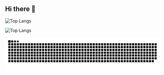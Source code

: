 ## Hi there 👋

![Top Langs](https://github-readme-stats.vercel.app/api/top-langs/?username=H2ll0World&theme=radical)

<!--  ![H2ll0World's GitHub Stats](https://github-readme-stats.vercel.app/api?username=H2ll0World&show_icons=true&theme=radical) | -->
![Top Langs](https://github-readme-stats.vercel.app/api/top-langs/?username=H2ll0World&layout=compact&theme=radical)



<!--   green snake -->
![H2ll0World's github activity graph](https://raw.githubusercontent.com/H2ll0World/H2ll0World/output/github-contribution-grid-snake.svg)

<!-- ![GitHub followers](https://img.shields.io/github/followers/H2ll0World?style=social)
![GitHub stars](https://img.shields.io/github/stars/H2ll0World?style=social) -->

<!-- I'm a passionate software developer from Seoul, South Korea. Here’s a little more about me: 
 
## 🌟 GitHub Contributions

![H2ll0World's GitHub Contributions](https://contrib.rocks/image?repo=H2ll0World/H2ll0World) -->

<!-- 혹은 다음처럼 직접 GitHub의 기여 그래프를 불러올 수도 있습니다. -->
<!-- ![GitHub Contributions](https://github.com/H2ll0World/H2ll0World/blob/main/contributions.svg) -->


<!--
**H2ll0World/H2ll0World** is a ✨ _special_ ✨ repository because its `README.md` (this file) appears on your GitHub profile.

Here are some ideas to get you started:

- 🔭 I’m currently working on ...
- 🌱 I’m currently learning ...
- 👯 I’m looking to collaborate on ...
- 🤔 I’m looking for help with ...
- 💬 Ask me about ...
- 📫 How to reach me: ...
- 😄 Pronouns: ...
- ⚡ Fun fact: ...

